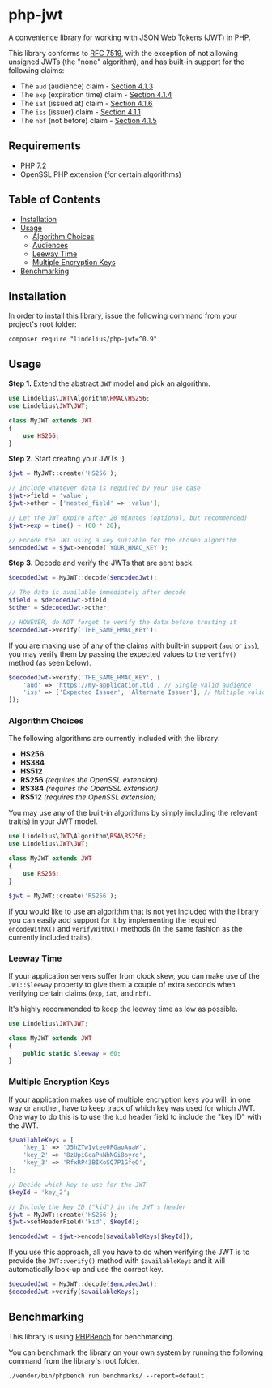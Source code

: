 # php-jwt

A convenience library for working with JSON Web Tokens (JWT) in PHP.

This library conforms to [RFC 7519](https://tools.ietf.org/html/rfc7519), with the exception of not allowing unsigned JWTs (the "none" algorithm), and has built-in support for the following claims:

- The `aud` (audience) claim - [Section 4.1.3](https://tools.ietf.org/html/rfc7519#section-4.1.3)
- The `exp` (expiration time) claim - [Section 4.1.4](https://tools.ietf.org/html/rfc7519#section-4.1.4)
- The `iat` (issued at) claim - [Section 4.1.6](https://tools.ietf.org/html/rfc7519#section-4.1.6)
- The `iss` (issuer) claim - [Section 4.1.1](https://tools.ietf.org/html/rfc7519#section-4.1.1)
- The `nbf` (not before) claim - [Section 4.1.5](https://tools.ietf.org/html/rfc7519#section-4.1.5)

## Requirements

- PHP 7.2
- OpenSSL PHP extension (for certain algorithms)

## Table of Contents

- [Installation](#installation)
- [Usage](#usage)
    - [Algorithm Choices](#algorithm-choices)
    - [Audiences](#audiences)
    - [Leeway Time](#leeway-time)
    - [Multiple Encryption Keys](#multiple-encryption-keys)
- [Benchmarking](#benchmarking)

## Installation

In order to install this library, issue the following command from your project's root folder:

```
composer require "lindelius/php-jwt=^0.9"
```

## Usage

**Step 1.** Extend the abstract `JWT` model and pick an algorithm.

```php
use Lindelius\JWT\Algorithm\HMAC\HS256;
use Lindelius\JWT\JWT;

class MyJWT extends JWT
{
    use HS256;
}
```

**Step 2.** Start creating your JWTs :)

```php
$jwt = MyJWT::create('HS256');

// Include whatever data is required by your use case
$jwt->field = 'value';
$jwt->other = ['nested_field' => 'value'];

// Let the JWT expire after 20 minutes (optional, but recommended)
$jwt->exp = time() + (60 * 20);

// Encode the JWT using a key suitable for the chosen algorithm
$encodedJwt = $jwt->encode('YOUR_HMAC_KEY');
```

**Step 3.** Decode and verify the JWTs that are sent back.

```php
$decodedJwt = MyJWT::decode($encodedJwt);

// The data is available immediately after decode
$field = $decodedJwt->field;
$other = $decodedJwt->other;

// HOWEVER, do NOT forget to verify the data before trusting it
$decodedJwt->verify('THE_SAME_HMAC_KEY');
```

If you are making use of any of the claims with built-in support (`aud` or `iss`), you may verify them by passing the expected values to the `verify()` method (as seen below).

```php
$decodedJwt->verify('THE_SAME_HMAC_KEY', [
    'aud' => 'https://my-application.tld', // Single valid audience
    'iss' => ['Expected Issuer', 'Alternate Issuer'], // Multiple valid issuers
]); 
```

### Algorithm Choices

The following algorithms are currently included with the library:

- **HS256**
- **HS384**
- **HS512**
- **RS256** *(requires the OpenSSL extension)*
- **RS384** *(requires the OpenSSL extension)*
- **RS512** *(requires the OpenSSL extension)*

You may use any of the built-in algorithms by simply including the relevant trait(s) in your JWT model.

```php
use Lindelius\JWT\Algorithm\RSA\RS256;
use Lindelius\JWT\JWT;

class MyJWT extends JWT
{
    use RS256;
}

$jwt = MyJWT::create('RS256');
```

If you would like to use an algorithm that is not yet included with the library you can easily add support for it by implementing the required `encodeWithX()` and `verifyWithX()` methods (in the same fashion as the currently included traits).

### Leeway Time

If your application servers suffer from clock skew, you can make use of the `JWT::$leeway` property to give them a couple of extra seconds when verifying certain claims (`exp`, `iat`, and `nbf`).

It's highly recommended to keep the leeway time as low as possible.

```php
use Lindelius\JWT\JWT;

class MyJWT extends JWT
{
    public static $leeway = 60;
}
```

### Multiple Encryption Keys

If your application makes use of multiple encryption keys you will, in one way or another, have to keep track of which key was used for which JWT. One way to do this is to use the `kid` header field to include the "key ID" with the JWT.

```php
$availableKeys = [
    'key_1' => 'J5hZTw1vtee0PGaoAuaW',
    'key_2' => '8zUpiGcaPkNhNGi8oyrq',
    'key_3' => 'RfxRP43BIKoSQ7P1GfeO',
];

// Decide which key to use for the JWT
$keyId = 'key_2';

// Include the key ID ("kid") in the JWT's header
$jwt = MyJWT::create('HS256');
$jwt->setHeaderField('kid', $keyId);

$encodedJwt = $jwt->encode($availableKeys[$keyId]);
```

If you use this approach, all you have to do when verifying the JWT is to provide the `JWT::verify()` method with `$availableKeys` and it will automatically look-up and use the correct key.

```php
$decodedJwt = MyJWT::decode($encodedJwt);
$decodedJwt->verify($availableKeys);
```

## Benchmarking

This library is using [PHPBench](https://github.com/phpbench/phpbench) for benchmarking.

You can benchmark the library on your own system by running the following command from the library's root folder.

```
./vendor/bin/phpbench run benchmarks/ --report=default
```
